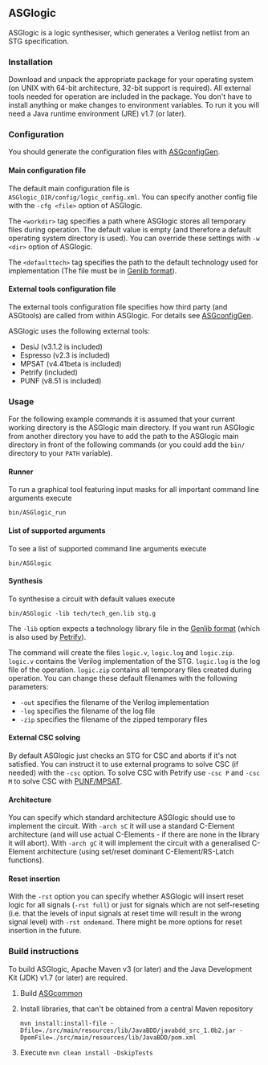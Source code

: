 ASGlogic
--------

ASGlogic is a logic synthesiser, which generates a Verilog netlist from an STG specification.

### Installation ###

Download and unpack the appropriate package for your operating system (on UNIX with 64-bit architecture, 32-bit support is required). All external tools needed for operation are included in the package. You don't have to install anything or make changes to environment variables. To run it you will need a Java runtime environment (JRE) v1.7 (or later).

### Configuration ###

You should generate the configuration files with [ASGconfigGen](https://github.com/hpiasg/asgconfiggen).

#### Main configuration file ####

The default main configuration file is `ASGlogic_DIR/config/logic_config.xml`. You can specify another config file with the `-cfg <file>` option of ASGlogic.

The `<workdir>` tag specifies a path where ASGlogic stores all temporary files during operation. The default value is empty (and therefore a default operating system directory is used). You can override these settings with `-w <dir>` option of ASGlogic.

The `<defaulttech>` tag specifies the path to the default technology used for implementation (The file must be in [Genlib format](https://www.ece.cmu.edu/~ee760/760docs/genlib.pdf)).

#### External tools configuration file ####

The external tools configuration file specifies how third party (and ASGtools) are called from within ASGlogic. For details see [ASGconfigGen](https://github.com/hpiasg/asgconfiggen).

ASGlogic uses the following external tools:
* DesiJ (v3.1.2 is included)
* Espresso (v2.3 is included)
* MPSAT (v4.41beta is included)
* Petrify (included)
* PUNF (v8.51 is included)


### Usage ###

For the following example commands it is assumed that your current working directory is the ASGlogic main directory. If you want run ASGlogic from another directory you have to add the path to the ASGlogic main directory in front of the following commands (or you could add the `bin/` directory to your `PATH` variable).

#### Runner ####

To run a graphical tool featuring input masks for all important command line arguments execute

    bin/ASGlogic_run

#### List of supported arguments ####

To see a list of supported command line arguments execute

    bin/ASGlogic

#### Synthesis ####

To synthesise a circuit with default values execute

    bin/ASGlogic -lib tech/tech_gen.lib stg.g

The `-lib` option expects a technology library file in the [Genlib format](https://www.ece.cmu.edu/~ee760/760docs/genlib.pdf) (which is also used by [Petrify](http://www.lsi.upc.edu/~jordicf/petrify/)).

The command will create the files `logic.v`, `logic.log` and `logic.zip`. `logic.v` contains the Verilog implementation of the STG. `logic.log` is the log file of the operation. `logic.zip` contains all temporary files created during operation. You can change these default filenames with the following parameters:
* `-out` specifies the filename of the Verilog implementation
* `-log` specifies the filename of the log file
* `-zip` specifies the filename of the zipped temporary files

#### External CSC solving ####

By default ASGlogic just checks an STG for CSC and aborts if it's not satisfied. You can instruct it to use external programs to solve CSC (if needed) with the `-csc` option. To solve CSC with Petrify use `-csc P` and `-csc M` to solve CSC with [PUNF/MPSAT](http://homepages.cs.ncl.ac.uk/victor.khomenko/tools/tools.html).

#### Architecture ####

You can specify which standard architecture ASGlogic should use to implement the circuit. With `-arch sC` it will use a standard C-Element architecture (and will use actual C-Elements - if there are none in the library it will abort). With `-arch gC` it will implement the circuit with a generalised C-Element architecture (using set/reset dominant C-Element/RS-Latch functions).

#### Reset insertion ####

With the `-rst` option you can specify whether ASGlogic will insert reset logic for all signals (`-rst full`) or just for signals which are not self-reseting (i.e. that the levels of input signals at reset time will result in the wrong signal level) with `-rst ondemand`. There might be more options for reset insertion in the future.

### Build instructions ###

To build ASGlogic, Apache Maven v3 (or later) and the Java Development Kit (JDK) v1.7 (or later) are required.

1. Build [ASGcommon](https://github.com/hpiasg/asgcommon)
2. Install libraries, that can't be obtained from a central Maven repository

    ```
    mvn install:install-file -Dfile=./src/main/resources/lib/JavaBDD/javabdd_src_1.0b2.jar -DpomFile=./src/main/resources/lib/JavaBDD/pom.xml
    ```

3. Execute `mvn clean install -DskipTests`
